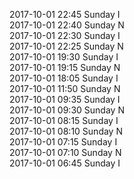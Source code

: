 2017-10-01 22:45 Sunday  I  
2017-10-01 22:40 Sunday  N  
2017-10-01 22:30 Sunday  I  
2017-10-01 22:25 Sunday  N  
2017-10-01 19:30 Sunday  I  
2017-10-01 19:15 Sunday  N  
2017-10-01 18:05 Sunday  I  
2017-10-01 11:50 Sunday  N  
2017-10-01 09:35 Sunday  I  
2017-10-01 09:30 Sunday  N  
2017-10-01 08:15 Sunday  I  
2017-10-01 08:10 Sunday  N  
2017-10-01 07:15 Sunday  I  
2017-10-01 07:10 Sunday  N  
2017-10-01 06:45 Sunday  I  

